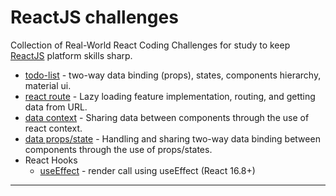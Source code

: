 # ReactJS challenges
Collection of Real-World React Coding Challenges for study to keep [ReactJS](https://reactjs.org/) platform skills sharp.

- [todo-list](./to-do-list/) - two-way data binding (props), states, components hierarchy, material ui.
- [react route](./router/) - Lazy loading feature implementation, routing, and getting data from URL.
- [data context](./data-context/) - Sharing data between components through the use of react context.
- [data props/state](./data-props/) - Handling and sharing two-way data binding between components through the use of props/states.
- React Hooks
    - [useEffect](./react-hooks-useeffect/) - render call using useEffect (React 16.8+)

---

